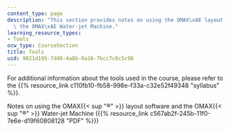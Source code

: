 ```yaml
---
content_type: page
description: "This section provides notes on using the OMAX\xAE layout software and\
  \ the OMAX\xAE Water-jet Machine."
learning_resource_types:
- Tools
ocw_type: CourseSection
title: Tools
uid: 9821d195-7d48-4a8b-8a16-7bcc7c8c5c98
---
```


For additional information about the tools used in the course, please refer to the {{% resource_link c110fb10-fb58-998e-f33a-c32e52f49348 "syllabus" %}}.

Notes on using the OMAX{{< sup "®" >}} layout software and the OMAX{{< sup "®" >}} Water-jet Machine ({{% resource_link c567ab2f-245b-11f0-7e6e-d19f60808128 "PDF" %}})